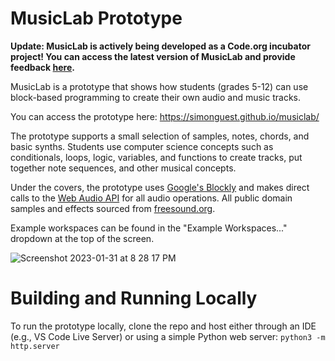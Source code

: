 # MusicLab Prototype

**Update: MusicLab is actively being developed as a Code.org incubator project! You can access the latest version of MusicLab and provide feedback [here](https://studio.code.org/musiclab).** 

MusicLab is a prototype that shows how students (grades 5-12) can use block-based programming to create their own audio and music tracks. 

You can access the prototype here: https://simonguest.github.io/musiclab/

The prototype supports a small selection of samples, notes, chords, and basic synths. Students use computer science concepts such as conditionals, loops, logic, variables, and functions to create tracks, put together note sequences, and other musical concepts.

Under the covers, the prototype uses [Google's Blockly](https://github.com/google/blockly) and makes direct calls to the [Web Audio API](https://developer.mozilla.org/en-US/docs/Web/API/Web_Audio_API) for all audio operations. All public domain samples and effects sourced from [freesound.org](https://freesound.org/).

Example workspaces can be found in the "Example Workspaces..." dropdown at the top of the screen.

![Screenshot 2023-01-31 at 8 28 17 PM](https://user-images.githubusercontent.com/769225/215948389-bd661ab6-ba1a-4325-87e5-f7be8dd36247.png)

# Building and Running Locally

To run the prototype locally, clone the repo and host either through an IDE (e.g., VS Code Live Server) or using a simple Python web server: ```python3 -m http.server```
